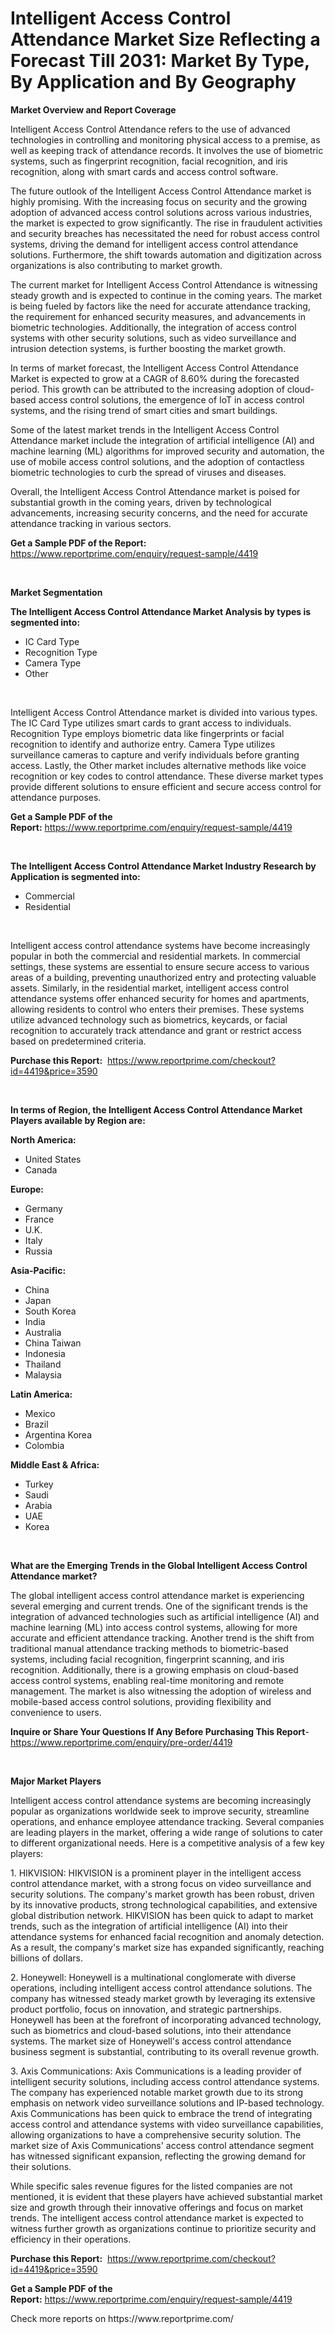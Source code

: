 <p><h1>Intelligent Access Control Attendance Market Size Reflecting a Forecast Till 2031: Market By Type, By Application and By Geography</h1></p><p><strong>Market Overview and Report Coverage</strong></p>
<p><p>Intelligent Access Control Attendance refers to the use of advanced technologies in controlling and monitoring physical access to a premise, as well as keeping track of attendance records. It involves the use of biometric systems, such as fingerprint recognition, facial recognition, and iris recognition, along with smart cards and access control software.</p><p>The future outlook of the Intelligent Access Control Attendance market is highly promising. With the increasing focus on security and the growing adoption of advanced access control solutions across various industries, the market is expected to grow significantly. The rise in fraudulent activities and security breaches has necessitated the need for robust access control systems, driving the demand for intelligent access control attendance solutions. Furthermore, the shift towards automation and digitization across organizations is also contributing to market growth.</p><p>The current market for Intelligent Access Control Attendance is witnessing steady growth and is expected to continue in the coming years. The market is being fueled by factors like the need for accurate attendance tracking, the requirement for enhanced security measures, and advancements in biometric technologies. Additionally, the integration of access control systems with other security solutions, such as video surveillance and intrusion detection systems, is further boosting the market growth.</p><p>In terms of market forecast, the Intelligent Access Control Attendance Market is expected to grow at a CAGR of 8.60% during the forecasted period. This growth can be attributed to the increasing adoption of cloud-based access control solutions, the emergence of IoT in access control systems, and the rising trend of smart cities and smart buildings.</p><p>Some of the latest market trends in the Intelligent Access Control Attendance market include the integration of artificial intelligence (AI) and machine learning (ML) algorithms for improved security and automation, the use of mobile access control solutions, and the adoption of contactless biometric technologies to curb the spread of viruses and diseases.</p><p>Overall, the Intelligent Access Control Attendance market is poised for substantial growth in the coming years, driven by technological advancements, increasing security concerns, and the need for accurate attendance tracking in various sectors.</p></p>
<p><strong>Get a Sample PDF of the Report:</strong> <a href="https://www.reportprime.com/enquiry/request-sample/4419">https://www.reportprime.com/enquiry/request-sample/4419</a></p>
<p>&nbsp;</p>
<p><strong>Market Segmentation</strong></p>
<p><strong>The Intelligent Access Control Attendance Market Analysis by types is segmented into:</strong></p>
<p><ul><li>IC Card Type</li><li>Recognition Type</li><li>Camera Type</li><li>Other</li></ul></p>
<p>&nbsp;</p>
<p><p>Intelligent Access Control Attendance market is divided into various types. The IC Card Type utilizes smart cards to grant access to individuals. Recognition Type employs biometric data like fingerprints or facial recognition to identify and authorize entry. Camera Type utilizes surveillance cameras to capture and verify individuals before granting access. Lastly, the Other market includes alternative methods like voice recognition or key codes to control attendance. These diverse market types provide different solutions to ensure efficient and secure access control for attendance purposes.</p></p>
<p><strong>Get a Sample PDF of the Report:</strong>&nbsp;<a href="https://www.reportprime.com/enquiry/request-sample/4419">https://www.reportprime.com/enquiry/request-sample/4419</a></p>
<p>&nbsp;</p>
<p><strong>The Intelligent Access Control Attendance Market Industry Research by Application is segmented into:</strong></p>
<p><ul><li>Commercial</li><li>Residential</li></ul></p>
<p>&nbsp;</p>
<p><p>Intelligent access control attendance systems have become increasingly popular in both the commercial and residential markets. In commercial settings, these systems are essential to ensure secure access to various areas of a building, preventing unauthorized entry and protecting valuable assets. Similarly, in the residential market, intelligent access control attendance systems offer enhanced security for homes and apartments, allowing residents to control who enters their premises. These systems utilize advanced technology such as biometrics, keycards, or facial recognition to accurately track attendance and grant or restrict access based on predetermined criteria.</p></p>
<p><strong>Purchase this Report:</strong>&nbsp; <a href="https://www.reportprime.com/checkout?id=4419&price=3590">https://www.reportprime.com/checkout?id=4419&price=3590</a></p>
<p>&nbsp;</p>
<p><strong>In terms of Region, the Intelligent Access Control Attendance Market Players available by Region are:</strong></p>
<p>
    <p> <strong> North America: </strong>
        <ul>
            <li>United States</li>
            <li>Canada</li>
        </ul>
        </p> 
    <p> <strong> Europe: </strong>
        <ul>
            <li>Germany</li>
            <li>France</li>
            <li>U.K.</li>
            <li>Italy</li>
            <li>Russia</li>
        </ul>
        </p> 
    <p> <strong> Asia-Pacific: </strong>
        <ul>
            <li>China</li>
            <li>Japan</li>
            <li>South Korea</li>
            <li>India</li>
            <li>Australia</li>
            <li>China Taiwan</li>
            <li>Indonesia</li>
            <li>Thailand</li>
            <li>Malaysia</li>
        </ul>
        </p> 
    <p> <strong> Latin America: </strong>
        <ul>
            <li>Mexico</li>
            <li>Brazil</li>
            <li>Argentina Korea</li>
            <li>Colombia</li>
        </ul>
        </p> 
    <p> <strong> Middle East & Africa: </strong>
        <ul>
            <li>Turkey</li>
            <li>Saudi</li>
            <li>Arabia</li>
            <li>UAE</li>
            <li>Korea</li>
        </ul>
    </p>
    </p>
<p>&nbsp;</p>
<p><strong>What are the Emerging Trends in the Global Intelligent Access Control Attendance market?</strong></p>
<p><p>The global intelligent access control attendance market is experiencing several emerging and current trends. One of the significant trends is the integration of advanced technologies such as artificial intelligence (AI) and machine learning (ML) into access control systems, allowing for more accurate and efficient attendance tracking. Another trend is the shift from traditional manual attendance tracking methods to biometric-based systems, including facial recognition, fingerprint scanning, and iris recognition. Additionally, there is a growing emphasis on cloud-based access control systems, enabling real-time monitoring and remote management. The market is also witnessing the adoption of wireless and mobile-based access control solutions, providing flexibility and convenience to users.</p></p>
<p><strong>Inquire or Share Your Questions If Any Before Purchasing This Report</strong>- <a href="https://www.reportprime.com/enquiry/pre-order/4419">https://www.reportprime.com/enquiry/pre-order/4419</a></p>
<p>&nbsp;</p>
<p><strong>Major Market Players</strong></p>
<p><p>Intelligent access control attendance systems are becoming increasingly popular as organizations worldwide seek to improve security, streamline operations, and enhance employee attendance tracking. Several companies are leading players in the market, offering a wide range of solutions to cater to different organizational needs. Here is a competitive analysis of a few key players:</p><p>1. HIKVISION: HIKVISION is a prominent player in the intelligent access control attendance market, with a strong focus on video surveillance and security solutions. The company's market growth has been robust, driven by its innovative products, strong technological capabilities, and extensive global distribution network. HIKVISION has been quick to adapt to market trends, such as the integration of artificial intelligence (AI) into their attendance systems for enhanced facial recognition and anomaly detection. As a result, the company's market size has expanded significantly, reaching billions of dollars.</p><p>2. Honeywell: Honeywell is a multinational conglomerate with diverse operations, including intelligent access control attendance solutions. The company has witnessed steady market growth by leveraging its extensive product portfolio, focus on innovation, and strategic partnerships. Honeywell has been at the forefront of incorporating advanced technology, such as biometrics and cloud-based solutions, into their attendance systems. The market size of Honeywell's access control attendance business segment is substantial, contributing to its overall revenue growth.</p><p>3. Axis Communications: Axis Communications is a leading provider of intelligent security solutions, including access control attendance systems. The company has experienced notable market growth due to its strong emphasis on network video surveillance solutions and IP-based technology. Axis Communications has been quick to embrace the trend of integrating access control and attendance systems with video surveillance capabilities, allowing organizations to have a comprehensive security solution. The market size of Axis Communications' access control attendance segment has witnessed significant expansion, reflecting the growing demand for their solutions.</p><p>While specific sales revenue figures for the listed companies are not mentioned, it is evident that these players have achieved substantial market size and growth through their innovative offerings and focus on market trends. The intelligent access control attendance market is expected to witness further growth as organizations continue to prioritize security and efficiency in their operations.</p></p>
<p><strong>Purchase this Report:</strong>&nbsp;&nbsp;<a href="https://www.reportprime.com/checkout?id=4419&price=3590">https://www.reportprime.com/checkout?id=4419&price=3590</a></p>
<p></p>
<p><strong>Get a Sample PDF of the Report:</strong>&nbsp;<a href="https://www.reportprime.com/enquiry/request-sample/4419">https://www.reportprime.com/enquiry/request-sample/4419</a></p>
<p>Check more reports on https://www.reportprime.com/</p>